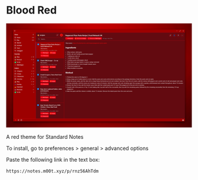 # Blood Red

![preview](https://raw.githubusercontent.com/m00t316/blood-red/main/blood-red-preview.png)

A red theme for Standard Notes

To install, go to preferences > general > advanced options

Paste the following link in the text box:

```
https://notes.m00t.xyz/p/rnz56AhTdm
```
